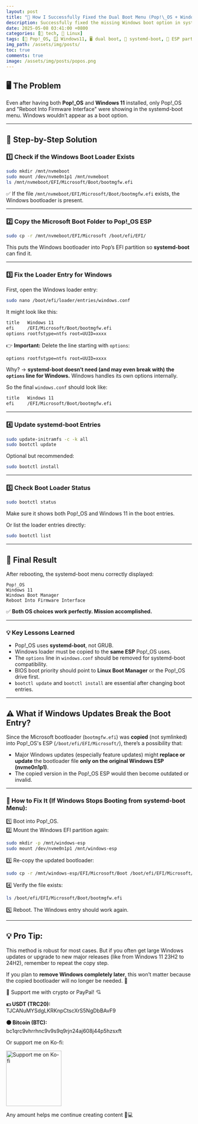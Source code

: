 ```yaml
---
layout: post
title: "📝 How I Successfully Fixed the Dual Boot Menu (Pop!\_OS + Windows)"
description: Successfully fixed the missing Windows boot option in systemd-boot with Pop!_OS 22.04. Step-by-step guide covering ESP partition issues, windows.conf mistakes, and the final working solution.
date: 2025-05-08 03:41:00 +0800
categories: [🤖 tech, 🐧 Linux]
tags: [🐧 Pop!_OS, 🪟 Windows11, 🖥 dual boot, 🧠 systemd-boot, 💾 ESP partition, 🐞 Linux troubleshooting]
img_path: /assets/img/posts/
toc: true 
comments: true 
image: /assets/img/posts/popos.png
---
```


## 🖥️ **The Problem**

Even after having both **Pop!\_OS** and **Windows 11** installed, only Pop!\_OS and "Reboot Into Firmware Interface" were showing in the systemd-boot menu. Windows wouldn’t appear as a boot option.

---

## 🔧 **Step-by-Step Solution**

### 1️⃣ **Check if the Windows Boot Loader Exists**

```bash
sudo mkdir /mnt/nvmeboot
sudo mount /dev/nvme0n1p1 /mnt/nvmeboot
ls /mnt/nvmeboot/EFI/Microsoft/Boot/bootmgfw.efi
```

✅ If the file `/mnt/nvmeboot/EFI/Microsoft/Boot/bootmgfw.efi` exists, the Windows bootloader is present.

---

### 2️⃣ **Copy the Microsoft Boot Folder to Pop!\_OS ESP**

```bash
sudo cp -r /mnt/nvmeboot/EFI/Microsoft /boot/efi/EFI/
```

This puts the Windows bootloader into Pop’s EFI partition so **systemd-boot** can find it.

---

### 3️⃣ **Fix the Loader Entry for Windows**

First, open the Windows loader entry:

```bash
sudo nano /boot/efi/loader/entries/windows.conf
```

It might look like this:

```bash
title   Windows 11
efi     /EFI/Microsoft/Boot/bootmgfw.efi
options rootfstype=ntfs root=UUID=xxxx
```

👉 **Important:** Delete the line starting with `options`:

```bash
options rootfstype=ntfs root=UUID=xxxx
```

Why? → **systemd-boot doesn’t need (and may even break with) the `options` line for Windows.**
Windows handles its own options internally.

So the final `windows.conf` should look like:

```bash
title   Windows 11
efi     /EFI/Microsoft/Boot/bootmgfw.efi
```

---

### 4️⃣ **Update systemd-boot Entries**

```bash
sudo update-initramfs -c -k all
sudo bootctl update
```

Optional but recommended:

```bash
sudo bootctl install
```

---

### 5️⃣ **Check Boot Loader Status**

```bash
sudo bootctl status
```

Make sure it shows both Pop!\_OS and Windows 11 in the boot entries.

Or list the loader entries directly:

```bash
sudo bootctl list
```

---

## 🏁 **Final Result**

After rebooting, the systemd-boot menu correctly displayed:

```
Pop!_OS
Windows 11
Windows Boot Manager
Reboot Into Firmware Interface
```

✅ **Both OS choices work perfectly. Mission accomplished.**

---

### 💡 **Key Lessons Learned**

* Pop!\_OS uses **systemd-boot**, not GRUB.
* Windows loader must be copied to the **same ESP** Pop!\_OS uses.
* The `options` line in `windows.conf` should be removed for systemd-boot compatibility.
* BIOS boot priority should point to **Linux Boot Manager** or the Pop!\_OS drive first.
* `bootctl update` and `bootctl install` are essential after changing boot entries.

---

## ⚠ What if Windows Updates Break the Boot Entry?

Since the Microsoft bootloader (`bootmgfw.efi`) was **copied** (not symlinked) into Pop!_OS's ESP (`/boot/efi/EFI/Microsoft/`), there’s a possibility that:

- Major Windows updates (especially feature updates) might **replace or update** the bootloader file **only on the original Windows ESP (nvme0n1p1)**.
- The copied version in the Pop!_OS ESP would then become outdated or invalid.

---

### 🔄 How to Fix It (If Windows Stops Booting from systemd-boot Menu):

1️⃣ Boot into Pop!_OS.  
2️⃣ Mount the Windows EFI partition again:

```bash
sudo mkdir -p /mnt/windows-esp
sudo mount /dev/nvme0n1p1 /mnt/windows-esp
````

3️⃣ Re-copy the updated bootloader:

```bash
sudo cp -r /mnt/windows-esp/EFI/Microsoft/Boot /boot/efi/EFI/Microsoft/
```

4️⃣ Verify the file exists:

```bash
ls /boot/efi/EFI/Microsoft/Boot/bootmgfw.efi
```

5️⃣ Reboot. The Windows entry should work again.

---

## 💡 Pro Tip:

This method is robust for most cases. But if you often get large Windows updates or upgrade to new major releases (like from Windows 11 23H2 to 24H2), remember to repeat the copy step.

If you plan to **remove Windows completely later**, this won’t matter because the copied bootloader will no longer be needed. 🎉

<div class="donation-box" style="position: relative;">
  <p class="donation-text">💖 Support me with crypto or PayPal! 💘</p>
  <p><strong>💵 USDT (TRC20):</strong><br>TJCANuMYSdgLKRKnpCtscXrS5NgDbBAvF9</p>
  <p><strong>🟠 Bitcoin (BTC):</strong><br>bc1qrc9vhrrhnc9v9s9q9rjn24aj608j44p5hzsxft</p>
  <p>Or support me on Ko-fi:</p>
  
  <div class="img-container" style="position: relative; display: inline-block;">
    <img src="https://cdn.buymeacoffee.com/buttons/v2/default-yellow.png"
         alt="Support me on Ko-fi"
         width="150"
         loading="lazy">    
    <div onclick="window.open('https://ko-fi.com/kikisec', '_blank')" 
         style="position: absolute; top: 0; left: 0; width: 100%; height: 100%; background: transparent; cursor: pointer;">
    </div>
  </div>

  <p class="donation-note">Any amount helps me continue creating content 💬💻</p>
</div>
